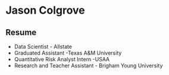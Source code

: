 # Jason Colgrove

## Resume
* Data Scientist - Allstate
* Graduated Assistant -Texas A&M University
* Quantitative Risk Analyst Intern -USAA
* Research and Teacher Assistant - Brigham Young University
